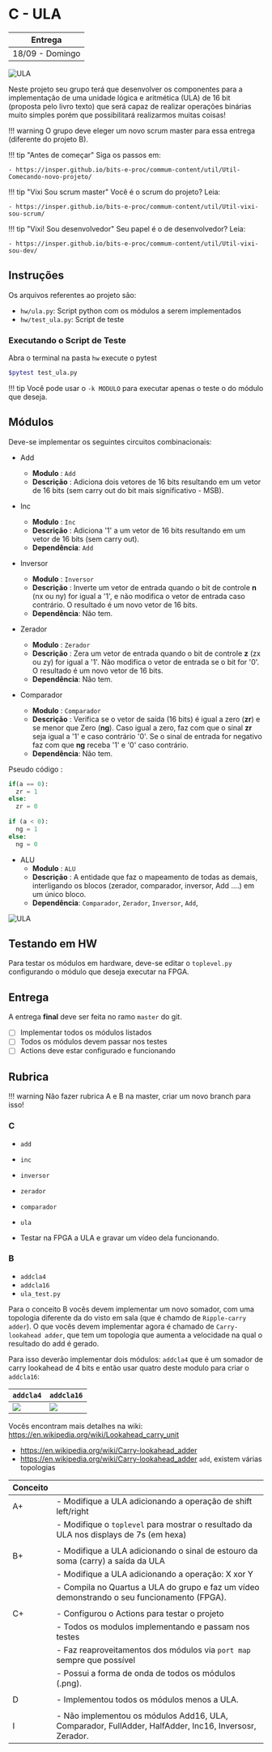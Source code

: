 # C - ULA

| Entrega         |
|-----------------|
| 18/09 - Domingo |

![ULA](figs/D-ULA/D-sistema-ula.png)

Neste projeto seu grupo terá que desenvolver os componentes para a implementação de uma unidade lógica e aritmética (ULA) de 16 bit (proposta pelo livro texto) que será capaz de realizar operações binárias muito simples porém que possibilitará realizarmos muitas coisas!

!!! warning
    O grupo deve eleger um novo scrum master para essa entrega (diferente do projeto B).

!!! tip "Antes de começar"
    Siga os passos em:
    
    - https://insper.github.io/bits-e-proc/commum-content/util/Util-Comecando-novo-projeto/

!!! tip "Vixi Sou scrum master"
    Você é o scrum do projeto? Leia:
    
    - https://insper.github.io/bits-e-proc/commum-content/util/Util-vixi-sou-scrum/

!!! tip "Vixi! Sou desenvolvedor"
    Seu papel é o de desenvolvedor? Leia:
    
    - https://insper.github.io/bits-e-proc/commum-content/util/Util-vixi-sou-dev/

## Instruções 

Os arquivos referentes ao projeto são:

- `hw/ula.py`: Script python com os módulos a serem implementados
- `hw/test_ula.py`: Script de teste 

### Executando o Script de Teste 

Abra o terminal na pasta `hw` execute o pytest

```bash
$pytest test_ula.py
```

!!! tip
    Você pode usar o `-k MODULO` para executar apenas o teste o do módulo que deseja.

## Módulos 

Deve-se implementar os seguintes circuitos combinacionais:

- Add
    - **Modulo**   : `Add`
    - **Descrição** : Adiciona dois vetores de 16 bits resultando em um vetor de 16 bits (sem carry out do bit mais significativo - MSB).
    
- Inc
    - **Modulo**   : `Inc`
    - **Descrição** : Adiciona '1' a um vetor de 16 bits resultando em um vetor de 16 bits (sem carry out).
    - **Dependência**: `Add`
    
- Inversor 
    - **Modulo**   : `Inversor`
    - **Descrição** : Inverte um vetor de entrada quando o bit de controle **n** (nx ou ny) for igual a '1', e não modifica o vetor de entrada caso contrário. O resultado é um novo vetor de 16 bits.
    - **Dependência**: Não tem.
    
- Zerador
    - **Modulo**   : `Zerador`
    - **Descrição** : Zera um vetor de entrada quando o bit de controle **z** (zx ou zy) for igual a '1'. Não modifica o vetor de entrada se o bit for '0'. O resultado é um novo vetor de 16 bits.
    - **Dependência**: Não tem.
    
- Comparador
    - **Modulo**   : `Comparador`
    - **Descrição** : Verifica se o vetor de saída (16 bits) é igual a zero (**zr**) e se menor que Zero (**ng**). Caso igual a zero, faz com que o sinal **zr** seja igual a '1' e caso contrário '0'. Se o sinal de entrada for negativo faz com que **ng** receba '1' e '0' caso contrário.
    - **Dependência**: Não tem.
    
Pseudo código :

```python
if(a == 0):
  zr = 1
else:
  zr = 0
  
if (a < 0):
  ng = 1
else:
  ng = 0
```
    
- ALU
    - **Modulo**   : `ALU`
    - **Descrição** : A entidade que faz o mapeamento de todas as demais, interligando os blocos (zerador, comparador, inversor, Add ....) em um único bloco.
    - **Dependência**: `Comparador`, `Zerador`, `Inversor`, `Add`, 

![ULA](figs/D-ULA/D-ula.png)

## Testando em HW

Para testar os módulos em hardware, deve-se editar o `toplevel.py` configurando o módulo que deseja executar na FPGA.

## Entrega

A entrega **final** deve ser feita no ramo `master` do git.

- [ ] Implementar todos os módulos listados
- [ ] Todos os módulos devem passar nos testes
- [ ] Actions deve estar configurado e funcionando

## Rubrica

!!! warning
    Não fazer rubrica A e B na master, criar um novo branch para isso!

### C

- `add`
- `inc`
- `inversor`
- `zerador`
- `comparador`
- `ula`

- Testar na FPGA a ULA e gravar um vídeo dela funcionando.

### B

- `addcla4`
- `addcla16`
- `ula_test.py`

Para o conceito B vocês devem implementar um novo somador, com uma topologia diferente da do visto em sala (que é chamdo de `Ripple-carry adder`). O que vocês devem implementar agora é chamado de `Carry-lookahead adder`, que tem um topologia que aumenta a velocidade na qual o resultado do add é gerado.


Para isso deverão implementar dois módulos: `addcla4` que é um somador de carry lookahead de 4 bits e então usar quatro deste modulo para criar o `addcla16`:

| `addcla4`                                                                                                                                | `addcla16`                                                                                                                               |
|------------------------------------------------------------------------------------------------------------------------------------------|------------------------------------------------------------------------------------------------------------------------------------------|
| ![](https://upload.wikimedia.org/wikipedia/commons/thumb/0/04/4-bit_carry_lookahead_adder.svg/500px-4-bit_carry_lookahead_adder.svg.png) | ![](https://upload.wikimedia.org/wikipedia/commons/thumb/1/16/16-bit_lookahead_carry_unit.svg/500px-16-bit_lookahead_carry_unit.svg.png) |

Vocês encontram mais detalhes na wiki: https://en.wikipedia.org/wiki/Lookahead_carry_unit

- https://en.wikipedia.org/wiki/Carry-lookahead_adder
- https://en.wikipedia.org/wiki/Carry-lookahead_adder
`add`, existem várias topologias 




| Conceito |                                                                                                       |
|----------|-------------------------------------------------------------------------------------------------------|
| A+       | - Modifique a ULA adicionando a operação de shift left/right                                          |
|          | - Modifique o `toplevel` para mostrar o resultado da ULA nos displays de 7s (em hexa)                 |
|          |                                                                                                       |
| B+       | - Modifique a ULA adicionando o sinal de estouro da soma (carry) a saída da ULA                       |
|          | - Modifique a ULA adicionando a operação: X xor Y                                                     |
|          | - Compila no Quartus a ULA do grupo e faz um vídeo demonstrando o seu funcionamento (FPGA).           |
|          |                                                                                                       |
| C+       | - Configurou o Actions para testar o projeto                                                          |
|          | - Todos os modulos implementando e passam nos testes                                                  |
|          | - Faz reaproveitamentos dos módulos via `port map` sempre que possível                                |
|          | - Possui a forma de onda de todos os módulos (.png).                                                  |
|          |                                                                                                       |
| D        | - Implementou todos os módulos menos a ULA.                                                           |
|          |                                                                                                       |
| I        | - Não implementou os módulos Add16, ULA, Comparador, FullAdder, HalfAdder, Inc16, Inversosr, Zerador. |




